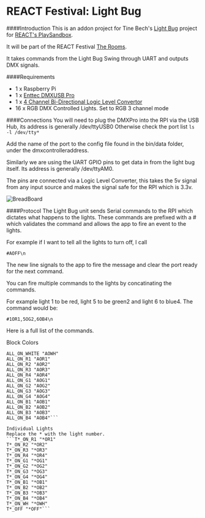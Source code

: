 REACT Festival: Light Bug
===

####Introduction
This is an addon project for Tine Bech's [Light Bug](http://www.react-hub.org.uk/playsandbox/projects/2014/light-bug/) project for [REACT's PlaySandbox](http://www.react-hub.org.uk/playsandbox/).

It will be part of the REACT Festival [The Rooms](http://theroomsfestival.com/).

It takes commands from the Light Bug Swing through UART and outputs DMX signals.

####Requirements
* 1 x Raspberry Pi
* 1 x [Enttec DMXUSB Pro](http://www.enttec.com/?main_menu=Products&pn=70304)
* 1 x [4 Channel Bi-Directional Logic Level Convertor](https://www.coolcomponents.co.uk/logic-level-converter-bi-directional.html)
* 16 x RGB DMX Controlled Lights. Set to RGB 3 channel mode

####Connections
You will need to plug the DMXPro into the RPI via the USB Hub, its address is generally /dev/ttyUSB0
Otherwise check the port list
````ls -l /dev/tty*````

Add the name of the port to the config file found in the bin/data folder, under the dmxcontrolleraddress.

Similarly we are using the UART GPIO pins to get data in from the light bug itself.
Its address is generally /dev/ttyAM0.

The pins are connected via a Logic Level Converter, this takes the 5v signal from any input source and makes the signal safe for the RPI which is 3.3v.

![BreadBoard](LighBug_bb.jpg "BreadBoard")

####Protocol
The Light Bug unit sends Serial commands to the RPI which dictates what happens to the lights.
These commands are prefixed with a # which validates the command and allows the app to fire an event to the lights.

For example if I want to tell all the lights to turn off, I call

```` #AOFF\n ````

The new line signals to the app to fire the message and clear the port ready for the next command.

You can fire multiple commands to the lights by concatinating the commands.

For example light 1 to be red, light 5 to be green2 and light 6 to blue4.
The command would be:

````#1OR1,5OG2,6OB4\n````

Here is a full list of the commands.

Block Colors
```ALL_OFF "AOFF"
ALL_ON_WHITE "AOWH"
ALL_ON_R1 "AOR1"
ALL_ON_R2 "AOR2"
ALL_ON_R3 "AOR3"
ALL_ON_R4 "AOR4"
ALL_ON_G1 "AOG1"
ALL_ON_G2 "AOG2"
ALL_ON_G3 "AOG3"
ALL_ON_G4 "AOG4"
ALL_ON_B1 "AOB1"
ALL_ON_B2 "AOB2"
ALL_ON_B3 "AOB3"
ALL_ON_B4 "AOB4"```

Individual Lights
Replace the * with the light number.
```T*_ON_R1 "*OR1"
T*_ON_R2 "*OR2"
T*_ON_R3 "*OR3"
T*_ON_R4 "*OR4"
T*_ON_G1 "*OG1"
T*_ON_G2 "*OG2"
T*_ON_G3 "*OG3"
T*_ON_G4 "*OG4"
T*_ON_B1 "*OB1"
T*_ON_B2 "*OB2"
T*_ON_B3 "*OB3"
T*_ON_B4 "*OB4"
T*_ON_WH "*OWH"
T*_OFF "*OFF"```
